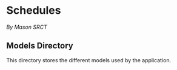 # Schedules

*By Mason SRCT*

## Models Directory

This directory stores the different models used by the application.
